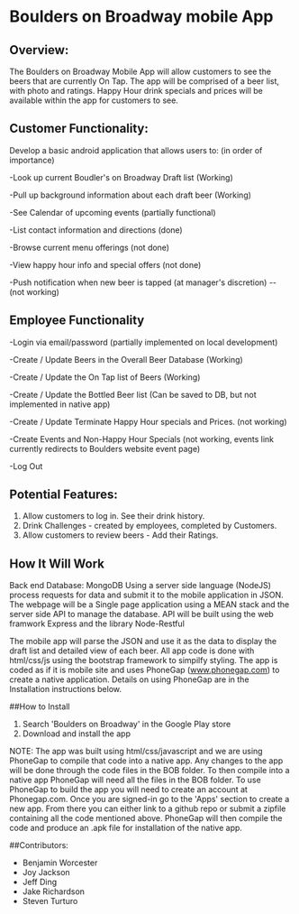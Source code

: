 # Boulders on Broadway mobile App

## Overview:
  The Boulders on Broadway Mobile App will allow customers to see the beers that are
  currently On Tap. The app will be comprised of a beer list, with photo and ratings.
  Happy Hour drink specials and prices will be available within the app for customers
  to see.
  
## Customer Functionality: 
Develop a basic android application that allows users to: (in order of importance)

-Look up current Boudler's on Broadway Draft list (Working)

-Pull up background information about each draft beer (Working)

-See Calendar of upcoming events (partially functional)

-List contact information and directions (done)

-Browse current menu offerings (not done)

-View happy hour info and special offers (not done)

-Push notification when new beer is tapped (at manager's discretion) -- (not working)

## Employee Functionality

  -Login via email/password (partially implemented on local development)
  
  -Create / Update Beers in the Overall Beer Database (Working)
  
  -Create / Update  the On Tap list of Beers (Working)
  
  -Create / Update the Bottled Beer list (Can be saved to DB, but not implemented in native app)
  
  -Create / Update Terminate Happy Hour specials and Prices. (not working)
  
  -Create Events and Non-Happy Hour Specials (not working, events link currently redirects to Boulders website event page)
  
  -Log Out 

##   Potential Features:
  1. Allow customers to log in. See their drink history.
  2. Drink Challenges - created by employees, completed by Customers.
  3. Allow customers to review beers - Add their Ratings.
  
## How It Will Work

  Back end Database: MongoDB 
  Using a server side language (NodeJS) process requests for data and 
  submit it to the mobile application in JSON. 
  The webpage will be a Single page application using a MEAN stack and the server side API to manage the database. API will be built using the web framwork Express and the library Node-Restful
  
  The mobile app will parse the JSON and use it as the data to display the draft list and detailed view of each beer. 
  All app code is done with html/css/js using the bootstrap framework to simpilfy styling.  The app is coded as if it is 
  mobile site and uses PhoneGap (www.phonegap.com) to create a native application. Details on using PhoneGap are in the   
  Installation instructions below.
  

##How to Install
  1. Search 'Boulders on Broadway' in the Google Play store
  2. Download and install the app
 
  NOTE: The app was built using html/css/javascript and we are using PhoneGap to compile that code into a native app.  Any changes to the app will be done through the code files in the BOB folder.  To then compile into a native app PhoneGap will need all the files in the BOB folder.  To use PhoneGap to build the app you will need to create an account at Phonegap.com. Once you are signed-in go to the 'Apps' section to create a new app. From there you can either link to a github repo or submit a zipfile containing all the code mentioned above. PhoneGap will then compile the code and produce an .apk file for installation of the native app.
  
  ##Contributors:

  - Benjamin Worcester
  - Joy Jackson
  - Jeff Ding
  - Jake Richardson 
  - Steven Turturo

